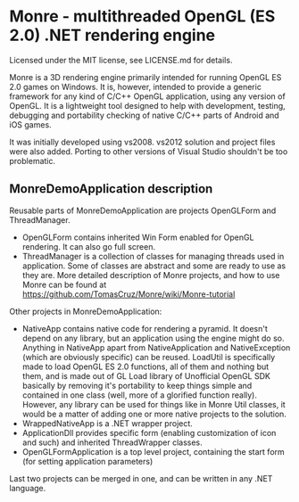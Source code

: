 Monre - multithreaded OpenGL (ES 2.0) .NET rendering engine
=====

Licensed under the MIT license, see LICENSE.md for details.




Monre is a 3D rendering engine primarily intended for running OpenGL ES 2.0 games on Windows. It is, however, intended to provide a generic framework for any kind of C/C++ OpenGL application, using any version of OpenGL. It is a lightweight tool designed to help with development, testing, debugging and portability checking of native C/C++ parts of Android and iOS games.

It was initially developed using vs2008. vs2012 solution and project files were also added. Porting to other versions of Visual Studio shouldn't be too problematic.



MonreDemoApplication description
---------------------------------------------------------

Reusable parts of MonreDemoApplication are projects OpenGLForm and ThreadManager.
- OpenGLForm contains inherited Win Form enabled for OpenGL rendering. It can also go full screen.
- ThreadManager is a collection of classes for managing threads used in application. Some of classes are abstract and some are ready to use as they are.
More detailed description of Monre projects, and how to use Monre can be found at https://github.com/TomasCruz/Monre/wiki/Monre-tutorial

Other projects in MonreDemoApplication:
- NativeApp contains native code for rendering a pyramid. It doesn't depend on any library, but an application using the engine might do so. Anything in NativeApp apart from NativeApplication and NativeException (which are obviously specific) can be reused. LoadUtil is specifically made to load OpenGL ES 2.0 functions, all of them and nothing but them, and is made out of GL Load library of Unofficial OpenGL SDK basically by removing it's portability to keep things simple and contained in one class (well, more of a glorified function really). However, any library can be used for things like in Monre Util classes, it would be a matter of adding one or more native projects to the solution.
- WrappedNativeApp is a .NET wrapper project.
- ApplicationDll provides specific form (enabling customization of icon and such) and inherited ThreadWrapper classes.
- OpenGLFormApplication is a top level project, containing the start form (for setting application parameters)

Last two projects can be merged in one, and can be written in any .NET language.
